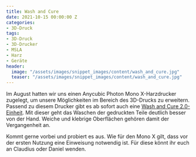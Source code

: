 ```yaml
---
title: Wash and Cure
date: 2021-10-15 00:00:00 Z
categories:
- 3D-Druck
tags:
- 3D-Druck
- 3D-Drucker
- MSLA
- Harz
- Geräte
header:
  image: "/assets/images/snippet_images/content/wash_and_cure.jpg"
  teaser: "/assets/images/snippet_images/content/wash_and_cure.jpg"
---
```


Im August hatten wir uns einen Anycubic Photon Mono X-Harzdrucker zugelegt, um unsere Möglichkeiten im Bereich des 3D-Drucks zu erweitern. Passend zu diesem Drucker gibt es ab sofort auch eine [Wash and Cure 2.0-Einheit](https://www.anycubic.com/collections/wash-cure-machine/products/wash-cure-machine-2-0). Mit dieser geht das Waschen der gedruckten Teile deutlich besser von der Hand. Weiche und klebrige Oberflächen gehören damit der Vergangenheit an.

Kommt gerne vorbei und probiert es aus. Wie für den Mono X gilt, dass vor der ersten Nutzung eine Einweisung notwendig ist. Für diese könnt ihr euch an Claudius oder Daniel wenden.
